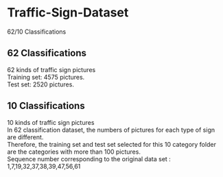 # Traffic-Sign-Dataset
62/10 Classifications
## 62 Classifications
62 kinds of traffic sign pictures<br>
Training set: 4575 pictures.<br>
Test set: 2520 pictures.<br>
## 10 Classifications
10 kinds of traffic sign pictures<br>
In 62 classification dataset, the numbers of pictures for each type of sign are different.<br>
Therefore, the training set and test set selected for this 10 category folder are the categories with more than 100 pictures.<br>
Sequence number corresponding to the original data set : 1,7,19,32,37,38,39,47,56,61
